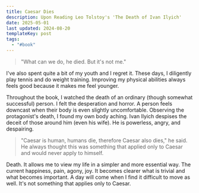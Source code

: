 ```yaml
---
title: Caesar Dies
description: Upon Reading Leo Tolstoy's 'The Death of Ivan Ilyich'
date: 2025-05-01
last updated: 2024-08-20
templateKey: post
tags:
  - "#book"
---
```


> "What can we do, he died. But it's not me."

I've also spent quite a bit of my youth and I regret it. These days, I diligently play tennis and do weight training. Improving my physical abilities always feels good because it makes me feel younger.

Throughout the book, I watched the death of an ordinary (though somewhat successful) person. I felt the desperation and horror. A person feels downcast when their body is even slightly uncomfortable. Observing the protagonist's death, I found my own body aching. Ivan Ilyich despises the deceit of those around him (even his wife). He is powerless, angry, and despairing.

> "Caesar is human, humans die, therefore Caesar also dies," he said. He always thought this was something that applied only to Caesar and would never apply to himself.

Death. It allows me to view my life in a simpler and more essential way. The current happiness, pain, agony, joy. It becomes clearer what is trivial and what becomes important. A day will come when I find it difficult to move as well. It's not something that applies only to Caesar.